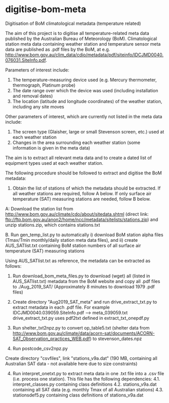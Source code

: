 # digitise-bom-meta
Digitisation of BoM climatological metadata (temperature related)

The aim of this project is to digitise all temperature-related meta data published by the Australian Bureau of Meteorology (BoM).
Climatological station meta data containing weather station and temperature sensor meta data are published as .pdf files by the BoM, at e.g. http://www.bom.gov.au/clim_data/cdio/metadata/pdf/siteinfo/IDCJMD0040.076031.SiteInfo.pdf.

Parameters of interest include:
1. The temperature-measuring device used (e.g. Mercury thermometer, thermograph, Platinum probe)
2. The date range over which the device was used (including installation and removal dates)
3. The location (latitude and longitude coordinates) of the weather station, including any site moves

Other parameters of interest, which are currently not listed in the meta data include:
1. The screen type (Glaisher, large or small Stevenson screen, etc.) used at each weather station
2. Changes in the area surrounding each weather station (some information is given in the meta data)

The aim is to extract all relevant meta data and to create a dated list of equipment types used at each weather station.

The following procedure should be followed to extract and digitise the BoM metadata:
1. Obtain the list of stations of which the metadata should be extracted. If all weather stations are required, follow A below. If only surface air temperature (SAT) measuring stations are needed, follow B below.

A: Download the station list from http://www.bom.gov.au/climate/cdo/about/sitedata.shtml
(direct link: ftp://ftp.bom.gov.au/anon2/home/ncc/metadata/sitelists/stations.zip) and unzip stations.zip, which contains stations.txt

B. Run gen_temp_list.py to automatically 
i) download BoM station alpha files (Tmax/Tmin monthly/daily station meta data files), and 
ii) create AUS_SATlist.txt containing BoM station numbers of all surface air temperature (SAT) measuring stations

Using AUS_SATlist.txt as reference, the metadata can be extracted as follows:

1. Run download_bom_meta_files.py to download (wget) all (listed in AUS_SATlist.txt) metadata from the BoM website and copy all .pdf files to ./Aug_2019_SAT/
(Approximately 8 minutes to download 1979 .pdf files)

2. Create directory "Aug2019_SAT_meta" and run drive_extract_txt.py to extract metadata in each .pdf file.
For example IDCJMD0040.039059.SiteInfo.pdf --> meta_039059.txt
drive_extract_txt.py uses pdf2txt defined in extract_txt_onepdf.py

3. Run shelter_txt2npz.py to convert op_table5.txt (shelter data from http://www.bom.gov.au/climate/data/acorn-sat/documents/ACORN-SAT_Observation_practices_WEB.pdf) to stevenson_dates.npz

4. Run postcode_csv2npz.py 

Create directory "csvfiles", link "stations_v9a.dat" (190 MB, containing all Australian SAT data - not available here due to size constraints)

4. Run interpret_onetxt.py to extract meta data in one .txt file into a .csv file
(i.e. process one station). This file has the following dependencies:
4.1. interpret_classes.py containing class definitions
4.2. stations_v9a.dat containing all SAT data (e.g. monthly Tmax of all Australian stations)
4.3. stationsdef5.py containing class definitions of stations_v9a.dat






